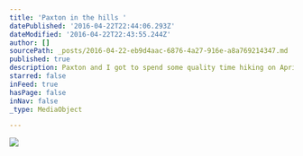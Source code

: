 ```yaml
---
title: 'Paxton in the hills '
datePublished: '2016-04-22T22:44:06.293Z'
dateModified: '2016-04-22T22:43:55.244Z'
author: []
sourcePath: _posts/2016-04-22-eb9d4aac-6876-4a27-916e-a8a769214347.md
published: true
description: Paxton and I got to spend some quality time hiking on April 21 2016. Ariel was working and Hayden was spending his morning at preschool. The day started off nice although it did start raining on us at times. As you can see in the picture this is some of the better weather we had all day.
starred: false
inFeed: true
hasPage: false
inNav: false
_type: MediaObject

---
```

![](https://the-grid-user-content.s3-us-west-2.amazonaws.com/055a11b0-9af3-4b25-bd88-32b1700b0eb6.jpg)